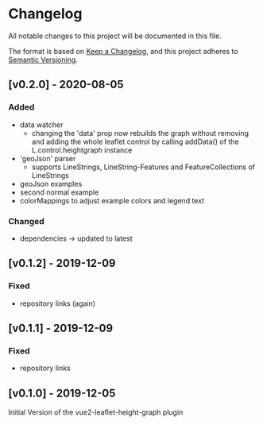 # Changelog
All notable changes to this project will be documented in this file.

The format is based on [Keep a Changelog](https://keepachangelog.com/en/1.0.0/),
and this project adheres to [Semantic Versioning](https://semver.org/spec/v2.0.0.html).

<!--
## [Unreleased] - YYYY-MM-DD

### Added
- new feature

### Changed
- existing functionality

### Deprecated
- soon-to-be removed feature

### Removed
- now_removed_feature

### Fixed
- bug

### Security
- in case of vulnerabilities

-->
## [v0.2.0] - 2020-08-05

### Added
- data watcher
    - changing the 'data' prop now rebuilds the graph without
    removing and adding the whole leaflet control by calling
    addData() of the L.control.heightgraph instance
- 'geoJson' parser
    - supports LineStrings, LineString-Features and FeatureCollections of
    LineStrings
- geoJson examples
- second normal example
- colorMappings to adjust example colors and legend text

### Changed
- dependencies -> updated to latest

## [v0.1.2] - 2019-12-09

### Fixed
- repository links (again)

## [v0.1.1] - 2019-12-09

### Fixed
- repository links


## [v0.1.0] - 2019-12-05
Initial Version of the vue2-leaflet-height-graph plugin
